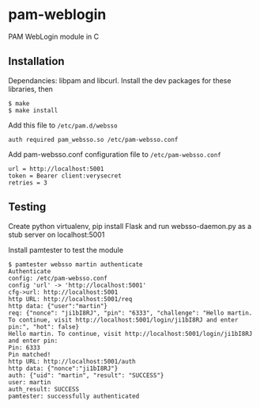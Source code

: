 # pam-weblogin
PAM WebLogin module in C

## Installation
Dependancies: libpam and libcurl. Install the dev packages for these libraries, then

```
$ make
$ make install
```

Add this file to ```/etc/pam.d/websso```

```
auth required pam_websso.so /etc/pam-websso.conf
```

Add pam-websso.conf configuration file to ```/etc/pam-websso.conf```

```
url = http://localhost:5001
token = Bearer client:verysecret
retries = 3
```

## Testing
Create python virtualenv, pip install Flask and run websso-daemon.py as a stub server on localhost:5001

Install pamtester to test the module

```
$ pamtester websso martin authenticate
Authenticate
config: /etc/pam-websso.conf
config 'url' -> 'http://localhost:5001'
cfg->url: http://localhost:5001
http URL: http://localhost:5001/req
http data: {"user":"martin"}
req: {"nonce": "ji1bI8RJ", "pin": "6333", "challenge": "Hello martin. To continue, visit http://localhost:5001/login/ji1bI8RJ and enter pin:", "hot": false}
Hello martin. To continue, visit http://localhost:5001/login/ji1bI8RJ and enter pin:
Pin: 6333
Pin matched!
http URL: http://localhost:5001/auth
http data: {"nonce":"ji1bI8RJ"}
auth: {"uid": "martin", "result": "SUCCESS"}
user: martin
auth_result: SUCCESS
pamtester: successfully authenticated
```
